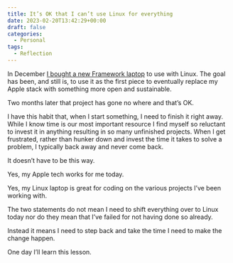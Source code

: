 ```yaml
---
title: It’s OK that I can’t use Linux for everything
date: 2023-02-20T13:42:29+00:00
draft: false
categories:
  - Personal
tags:
  - Reflection
---
```


In December [I bought a new Framework laptop][1] to use with Linux. The goal has been, and still is, to use it as the first piece to eventually replace my Apple stack with something more open and sustainable.

Two months later that project has gone no where and that’s OK.

I have this habit that, when I start something, I need to finish it right away. While I know time is our most important resource I find myself so reluctant to invest it in anything resulting in so many unfinished projects. When I get frustrated, rather than hunker down and invest the time it takes to solve a problem, I typically back away and never come back.

It doesn’t have to be this way.

Yes, my Apple tech works for me today.

Yes, my Linux laptop is great for coding on the various projects I’ve been working with.

The two statements do not mean I need to shift everything over to Linux today nor do they mean that I’ve failed for not having done so already.

Instead it means I need to step back and take the time I need to make the change happen.

One day I’ll learn this lesson.

 [1]: /2022/12/hello-again-linux-i-missed-you/